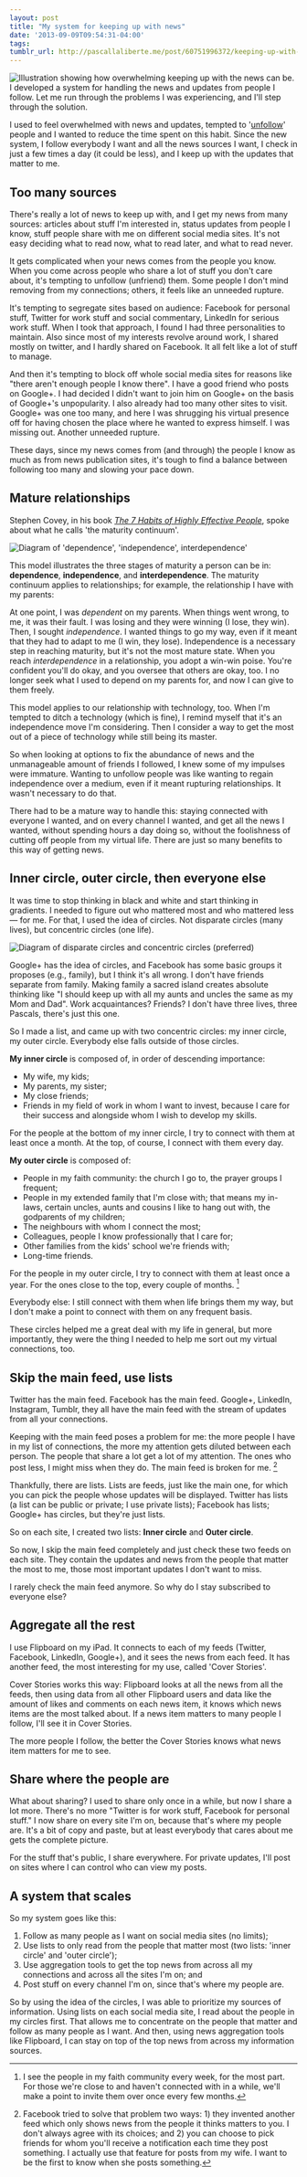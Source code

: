 ```yaml
---
layout: post
title: "My system for keeping up with news"
date: '2013-09-09T09:54:31-04:00'
tags: 
tumblr_url: http://pascallaliberte.me/post/60751996372/keeping-up-with-news
---
```


![Illustration showing how overwhelming keeping up with the news can be.](http://media.tumblr.com/e6f695709333cbff98d6ecec968c68cb/tumblr_inline_msv2awUm571qz4rgp.png) I developed a system for handling the news and updates from people I follow. Let me run through the problems I was experiencing, and I'll step through the solution.

I used to feel overwhelmed with news and updates, tempted to '[unfollow](https://www.google.com/search?q=unfollow)' people and I wanted to reduce the time spent on this habit. Since the new system, I follow everybody I want and all the news sources I want, I check in just a few times a day (it could be less), and I keep up with the updates that matter to me.


## Too many sources

There's really a lot of news to keep up with, and I get my news from many sources: articles about stuff I'm interested in, status updates from people I know, stuff people share with me on different social media sites. It's not easy deciding what to read now, what to read later, and what to read never.

It gets complicated when your news comes from the people you know. When you come across people who share a lot of stuff you don't care about, it's tempting to unfollow (unfriend) them. Some people I don't mind removing from my connections; others, it feels like an unneeded rupture.

It's tempting to segregate sites based on audience: Facebook for personal stuff, Twitter for work stuff and social commentary, LinkedIn for serious work stuff. When I took that approach, I found I had three personalities to maintain. Also since most of my interests revolve around work, I shared mostly on twitter, and I hardly shared on Facebook. It all felt like a lot of stuff to manage.

And then it's tempting to block off whole social media sites for reasons like "there aren't enough people I know there". I have a good friend who posts on Google+. I had decided I didn't want to join him on Google+ on the basis of Google+'s unpopularity. I also already had too many other sites to visit. Google+ was one too many, and here I was shrugging his virtual presence off for having chosen the place where he wanted to express himself. I was missing out. Another unneeded rupture.

These days, since my news comes from (and through) the people I know as much as from news publication sites, it's tough to find a balance between following too many and slowing your pace down.

## Mature relationships

Stephen Covey, in his book _[The 7 Habits of Highly Effective People][7habits]_, spoke about what he calls 'the maturity continuum'. 

[7habits]:http://www.amazon.com/The-Habits-Highly-Effective-People/dp/0743269519

![Diagram of 'dependence', 'independence', interdependence'](http://media.tumblr.com/bf6fef21d5ac19362c36147dbfefa9db/tumblr_inline_msu4vlFk8x1qz4rgp.png)

This model illustrates the three stages of maturity a person can be in: **dependence**, **independence**, and **interdependence**. The maturity continuum applies to relationships; for example, the relationship I have with my parents:

At one point, I was *dependent* on my parents. When things went wrong, to me, it was their fault. I was losing and they were winning (I lose, they win). Then, I sought *independence*. I wanted things to go my way, even if it meant that they had to adapt to me (I win, they lose). Independence is a necessary step in reaching maturity, but it's not the most mature state. When you reach *interdependence* in a relationship, you adopt a win-win poise. You're confident you'll do okay, and you oversee that others are okay, too. I no longer seek what I used to depend on my parents for, and now I can give to them freely.

This model applies to our relationship with technology, too. When I'm tempted to ditch a technology (which is fine), I remind myself that it's an independence move I'm considering. Then I consider a way to get the most out of a piece of technology while still being its master.

So when looking at options to fix the abundance of news and the unmanageable amount of friends I followed, I knew some of my impulses were immature. Wanting to unfollow people was like wanting to regain independence over a medium, even if it meant rupturing relationships. It wasn't necessary to do that.

There had to be a mature way to handle this: staying connected with everyone I wanted, and on every channel I wanted, and get all the news I wanted, without spending hours a day doing so, without the foolishness of cutting off people from my virtual life. There are just so many benefits to this way of getting news.

## Inner circle, outer circle, then everyone else

It was time to stop thinking in black and white and start thinking in gradients. I needed to figure out who mattered most and who mattered less — for me. For that, I used the idea of circles. Not disparate circles (many lives), but concentric circles (one life).

![Diagram of disparate circles and concentric circles (preferred)](http://media.tumblr.com/731cfc76b2a373cc8302c4f2c0bd1a08/tumblr_inline_msu4wbgBJW1qz4rgp.png)

Google+ has the idea of circles, and Facebook has some basic groups it proposes (e.g., family), but I think it's all wrong. I don't have friends separate from family. Making family a sacred island creates absolute thinking like "I should keep up with all my aunts and uncles the same as my Mom and Dad". Work acquaintances? Friends? I don't have three lives, three Pascals, there's just this one.

So I made a list, and came up with two concentric circles: my inner circle, my outer circle. Everybody else falls outside of those circles.

**My inner circle** is composed of, in order of descending importance:

* My wife, my kids;
* My parents, my sister;
* My close friends;
* Friends in my field of work in whom I want to invest, because I care for their success and alongside whom I wish to develop my skills.

For the people at the bottom of my inner circle, I try to connect with them at least once a month. At the top, of course, I connect with them every day.

**My outer circle** is composed of:

* People in my faith community: the church I go to, the prayer groups I frequent;
* People in my extended family that I'm close with; that means my in-laws, certain uncles, aunts and cousins I like to hang out with, the godparents of my children;
* The neighbours with whom I connect the most;
* Colleagues, people I know professionally that I care for;
* Other families from the kids' school we're friends with;
* Long-time friends.

For the people in my outer circle, I try to connect with them at least once a year. For the ones close to the top, every couple of months. [^faithcommunity]

[^faithcommunity]: I see the people in my faith community every week, for the most part. For those we're close to and haven't connected with in a while, we'll make a point to invite them over once every few months.

Everybody else: I still connect with them when life brings them my way, but I don't make a point to connect with them on any frequent basis.

These circles helped me a great deal with my life in general, but more importantly, they were the thing I needed to help me sort out my virtual connections, too.

## Skip the main feed, use lists

Twitter has the main feed. Facebook has the main feed. Google+, LinkedIn, Instagram, Tumblr, they all have the main feed with the stream of updates from all your connections.

Keeping with the main feed poses a problem for me: the more people I have in my list of connections, the more my attention gets diluted between each person. The people that share a lot get a lot of my attention. The ones who post less, I might miss when they do. The main feed is broken for me. [^facebookfeed]

[^facebookfeed]: Facebook tried to solve that problem two ways: 1) they invented another feed which only shows news from the people it thinks matters to you. I don't always agree with its choices; and 2) you can choose to pick friends for whom you'll receive a notification each time they post something. I actually use that feature for posts from my wife. I want to be the first to know when she posts something.

Thankfully, there are lists. Lists are feeds, just like the main one, for which you can pick the people whose updates will be displayed. Twitter has lists (a list can be public or private; I use private lists); Facebook has lists; Google+ has circles, but they're just lists.

So on each site, I created two lists: **Inner circle** and **Outer circle**. 

So now, I skip the main feed completely and just check these two feeds on each site. They contain the updates and news from the people that matter the most to me, those most important updates I don't want to miss.

I rarely check the main feed anymore. So why do I stay subscribed to everyone else?

## Aggregate all the rest

I use Flipboard on my iPad. It connects to each of my feeds (Twitter, Facebook, LinkedIn, Google+), and it sees the news from each feed. It has another feed, the most interesting for my use, called 'Cover Stories'.

Cover Stories works this way: Flipboard looks at all the news from all the feeds, then using data from all other Flipboard users and data like the amount of likes and comments on each news item, it knows which news items are the most talked about. If a news item matters to many people I follow, I'll see it in Cover Stories. 

The more people I follow, the better the Cover Stories knows what news item matters for me to see.

## Share where the people are

What about sharing? I used to share only once in a while, but now I share a lot more. There's no more "Twitter is for work stuff, Facebook for personal stuff." I now share on every site I'm on, because that's where my people are. It's a bit of copy and paste, but at least everybody that cares about me gets the complete picture.

For the stuff that's public, I share everywhere. For private updates, I'll post on sites where I can control who can view my posts.

## A system that scales

So my system goes like this: 

1. Follow as many people as I want on social media sites (no limits);
2. Use lists to only read from the people that matter most (two lists: 'inner circle' and 'outer circle');
3. Use aggregation tools to get the top news from across all my connections and across all the sites I'm on; and
4. Post stuff on every channel I'm on, since that's where my people are.

So by using the idea of the circles, I was able to prioritize my sources of information. Using lists on each social media site, I read about the people in my circles first. That allows me to concentrate on the people that matter and follow as many people as I want. And then, using news aggregation tools like Flipboard, I can stay on top of the top news from across my information sources.
